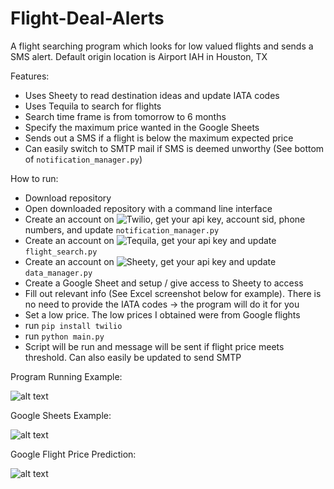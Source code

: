 # Flight-Deal-Alerts

A flight searching program which looks for low valued flights and sends a SMS alert. Default origin 
location is Airport IAH in Houston, TX

Features:
- Uses Sheety to read destination ideas and update IATA codes
- Uses Tequila to search for flights
- Search time frame is from tomorrow to 6 months
- Specify the maximum price wanted in the Google Sheets
- Sends out a SMS if a flight is below the maximum expected price
- Can easily switch to SMTP mail if SMS is deemed unworthy (See bottom of `notification_manager.py`)

How to run:
- Download repository
- Open downloaded repository with a command line interface
- Create an account on ![Twilio](https://www.twilio.com/), get your api key, account sid, phone numbers, 
and update `notification_manager.py`
- Create an account on ![Tequila](https://partners.kiwi.com/), get your api key and update `flight_search.py`
- Create an account on ![Sheety](https://sheety.co/), get your api key and update `data_manager.py`
- Create a Google Sheet and setup / give access to Sheety to access
- Fill out relevant info (See Excel screenshot below for example). There is no need to provide the IATA codes -> 
the program will do it for you
- Set a low price. The low prices I obtained were from Google flights
- run `pip install twilio`
- run `python main.py`
- Script will be run and message will be sent if flight price meets threshold. Can also easily be updated to send SMTP

Program Running Example:

![alt text](https://github.com/J0K3Rn/Flight-Deals-Alert/blob/main/screenshots/output.png?raw=true) 

Google Sheets Example:

![alt text](https://github.com/J0K3Rn/Flight-Deals-Alert/blob/main/screenshots/excel_sheet.png?raw=true) 

Google Flight Price Prediction:

![alt text](https://github.com/J0K3Rn/Flight-Deals-Alert/blob/main/screenshots/google_flights.png?raw=true) 
